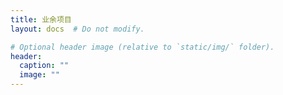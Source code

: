 ```yaml
---
title: 业余项目
layout: docs  # Do not modify.

# Optional header image (relative to `static/img/` folder).
header:
  caption: ""
  image: ""
---
```


